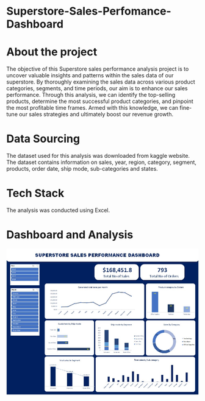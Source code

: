 # Superstore-Sales-Perfomance-Dashboard

# About the project
The objective of this Superstore sales performance analysis project is to uncover valuable insights and patterns within the sales data of our superstore. By thoroughly examining the sales data across various product categories, segments, and time periods, our aim is to enhance our sales performance. Through this analysis, we can identify the top-selling products, determine the most successful product categories, and pinpoint the most profitable time frames. Armed with this knowledge, we can fine-tune our sales strategies and ultimately boost our revenue growth.

# Data Sourcing
The dataset used for this analysis was downloaded from kaggle website. The dataset contains information on sales, year, region, category, segment, products, order date, ship mode, sub-categories and states.

# Tech Stack
The analysis was conducted using Excel.

# Dashboard and Analysis

![Sales performance Dashboard](image/salesdashboard.jpg)
